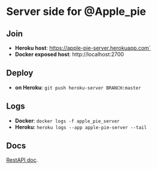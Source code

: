 # Server side for @Apple_pie

## Join

 * **Heroku host**: https://apple-pie-server.herokuapp.com`
 * **Docker exposed host**: http://localhost:2700

## Deploy

 * **on Heroku**: `git push heroku-server BRANCH:master`

## Logs

 * **Docker**: `docker logs -f apple_pie_server`
 * **Heroku**: `heroku logs --app apple-pie-server --tail`

## Docs

[RestAPI doc](./API_DOCS.md).    
